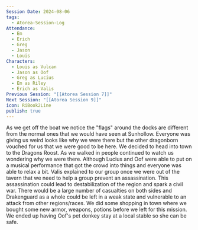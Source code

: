 ```yaml
---
Session Date: 2024-08-06
tags:
  - Atorea-Session-Log
Attendance:
  - Em
  - Erich
  - Greg
  - Jason
  - Louis
Characters:
  - Louis as Vulcan
  - Jason as Oof
  - Greg as Lucius
  - Em as Riley
  - Erich as Valis
Previous Session: "[[Atorea Session 7]]"
Next Session: "[[Atorea Session 9]]"
icon: RiBook2Line
publish: true
---
```

As we get off the boat we notice the "flags" around the docks are different from the normal ones that we would have seen at Sunhollow. Everyone was giving us weird looks like why we were there but the other dragonborn vouched for us that we were good to be here. We decided to head into town to the Dragons Roost. As we walked in people continued to watch us wondering why we were there. Although Lucius and Oof were able to put on a musical performance that got the crowd into things and everyone was able to relax a bit. Valis explained to our group once we were out of the tavern that we need to help a group prevent an assassination. This assassination could lead to destabilization of the region and spark a civil war. There would be a large number of casualties on both sides and Drakenguard as a whole could be left in a weak state and vulnerable to an attack from other regions/races. We did some shopping in town where we bought some new armor, weapons, potions before we left for this mission. We ended up having Oof's pet donkey stay at a local stable so she can be safe. 



